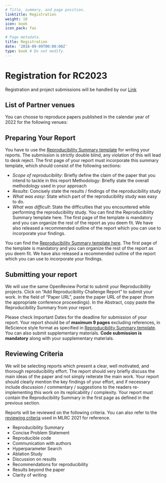 ```yaml
---
# Title, summary, and page position.
linktitle: Registration
weight: 10
icon: book
icon_pack: fas

# Page metadata.
title: Registration
date: '2018-09-09T00:00:00Z'
type: book # Do not modify.
---
```


# Registration for RC2023

Registration and project submissions will be handled by our [Link]()

## List of Partner venues

You can choose to reproduce papers published in the calendar year of 2022 for the following venues:


## Preparing Your Report
You have to use the [Reproducibility Summary template](https://www.overleaf.com/read/jsrfcqhsgxmn) for writing your reports. The submission is strictly double blind, any violation of this will lead to desk reject. The first page of your report must incorporate this summary template, which should consist of the following sections:

- _Scope of reproducibility_: Briefly define the claim of the paper that you intend to tackle in this report
Methodology: Briefly state the overall methodology used in your approach
- _Results_: Concisely state the results / findings of the reproducibility study
- _What was easy_: State which part of the reproducibility study was easy to do.
- _What was difficult_: State the difficulties that you encountered while performing the reproducibility study.
You can find the Reproducibility Summary template here. The first page of the template is mandatory and you can organize the rest of the report as you deem fit. We have also released a recommended outline of the report which you can use to incorporate your findings.

You can find the [Reproducibility Summary template here](https://www.overleaf.com/read/jsrfcqhsgxmn). The first page of the template is mandatory and you can organize the rest of the report as you deem fit. We have also released a recommended outline of the report which you can use to incorporate your findings.

## Submitting your report
We will use the same OpenReview Portal to submit your Reproducibility projects. Click on “Add Reproducibility Challenge Report” to submit your work. In the field of “Paper URL”, paste the paper URL of the paper (from the appropriate conference proceedings). In the Abstract, copy paste the Reproducibility Summary from your report.

Please check Important Dates for the deadline for submission of your report. Your report should be of **maximum 9 pages** excluding references, in ReScience style format as specified in [Reproducibility Summary template](https://www.overleaf.com/read/jsrfcqhsgxmn). You can also submit supplementary materials. **Code submission is mandatory** along with your supplementary materials.

## Reviewing Criteria

We will be selecting reports which present a clear, well motivated, and thorough reproducibility effort. The report should very briefly discuss the main ideas of the paper and not simply reiterate the main work. Your report should clearly mention the key findings of your effort, and if necessary include discussion / commentary / suggestions to the readers re-implementing this work on its replicability / complexity. Your report must contain the Reproducibility Summary in the first page as defined in the previous section.

Reports will be reviewed on the following criteria. You can also refer to the [reviewing criteria](https://docs.google.com/document/d/1O9QROqGmR4D2ncEj_suVpDzkcd3zdUAaDDjwyep5QTc/edit?usp=sharing) used in MLRC 2021 for reference.

- Reproducibility Summary
- Concise Problem Statement
- Reproducible code
- Communication with authors
- Hyperparameter Search
- Ablation Study
- Discussion on results
- Recommendations for reproducibility
- Results beyond the paper
- Clarity of writing